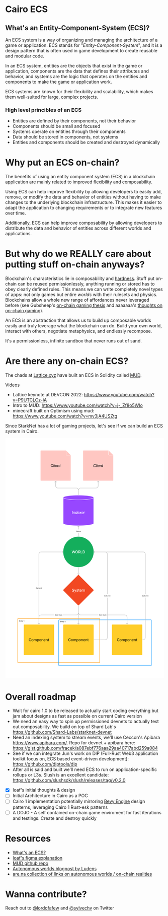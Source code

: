 # Cairo ECS

## What's an Entity-Component-System (ECS)?

An ECS system is a way of organizing and managing the architecture of a game or application. ECS stands for "_Entity-Component-System_", and it is a design pattern that is often used in game development to create reusable and modular code.

In an ECS system, entities are the objects that exist in the game or application, components are the data that defines their attributes and behavior, and systems are the logic that operates on the entities and components to make the game or application work.

ECS systems are known for their flexibility and scalability, which makes them well-suited for large, complex projects.

### High level princibles of an ECS

- Entities are defined by their components, not their behavior
- Components should be small and focused
- Systems operate on entities through their components
- Data should be stored in components, not systems
- Entities and components should be created and destroyed dynamically

# Why put an ECS on-chain?

The benefits of using an entity component system (ECS) in a blockchain application are mainly related to improved flexibility and composability.

Using ECS can help improve flexibility by allowing developers to easily add, remove, or modify the data and behavior of entities without having to make changes to the underlying blockchain infrastructure. This makes it easier to adapt the application to changing requirements or to integrate new features over time.

Additionally, ECS can help improve composability by allowing developers to distribute the data and behavior of entities across different worlds and applications.

# But why do we REALLY care about putting stuff on-chain anyways?

Blockchain's characteristics lie in composability and [hardness](https://stark.mirror.xyz/n2UpRqwdf7yjuiPKVICPpGoUNeDhlWxGqjulrlpyYi0). Stuff put on-chain can be reused permissionlessly, anything running or stored has to obey clearly defined rules. This means we can write completely novel types of apps: not only games but entire _worlds_ with their rulesets and physics. Blockchains allow a whole new range of affordances never leveraged before (see Gubsheep's [on-chain gaming thesis](https://gubsheep.substack.com/p/the-strongest-crypto-gaming-thesis) and aaaaaaa's [thoughts on on-chain gaming](https://dialectic.ch/editorial/thoughts-on-chain-gaming)).

An ECS is an abstraction that allows us to build up composable worlds easily and truly leverage what the blockchain can do. Build your own world, interact with others, negotiate metaphysics, and endlessly recompose.

It's a permissionless, infinite sandbox that never runs out of sand.

# Are there any on-chain ECS?

The chads at [Lattice.xyz](https://lattice.xyz/) have built an ECS in Solidity called [MUD](https://mud.dev/).

Videos

- Lattice keynote at DEVCON 2022: https://www.youtube.com/watch?v=P9UTCLCz-iA
- Intro to MUD: https://www.youtube.com/watch?v=j-_Zf8o5Wlo
- minecraft built on Optimism using mud: https://www.youtube.com/watch?v=mv3jA4USZtg

Since StarkNet has a lot of gaming projects, let's see if we can build an ECS system in Cairo.

![ecs](/ECS.png)

# Overall roadmap

- Wait for cairo 1.0 to be released to actually start coding everything but jam about designs as fast as possible on current Cairo version
- We need an easy way to spin up permissioned devnets to actually test out composability. We build on top of Shard Lab's https://github.com/Shard-Labs/starknet-devnet
- Need an indexing system to stream events, we'll use Ceccon's Apibara https://www.apibara.com/. Repo for devnet + apibara here: https://gist.github.com/fracek/a087ebf776aaa29aa40717abd259a084
- See if we can integrate Jun's work on DIP (Full-Rust Web3 application toolkit focus on, ECS based event-driven development): https://github.com/diptools/dip
- After all is said and built we'll need ECS to run on application-specific rollups or L3s. Slush is an excellent candidate: https://github.com/slushsdk/slush/releases/tag/v0.2.0

- [x] loaf's initial thoughts & design
- [ ] Initial Architecture in Cairo as a POC
- [ ] Cairo 1 implementation potentially mirroring [Bevy Engine](https://bevyengine.org/) design patterns, leveraging Cairo 1 Rust-esk patterns
- [ ] A DOJO - A self contained on-chain game enviroment for fast iterations and testings. Create and destroy quickly

# Resources

- [What's an ECS?](https://github.com/SanderMertens/ecs-faq)
- [loaf's figma explanation](https://www.figma.com/file/qAjxTZc6tRonazjfsv9GZa/ECS?node-id=0%3A1&t=frLQWE5fVjIvblII-0)
- [MUD github repo](https://github.com/latticexyz/mudbasics#mudbasics)
- [Autonomous worlds blogpost by Ludens](https://0xparc.org/blog/autonomous-worlds)
- [are.na collection of links on autonomous worlds / on-chain realities](https://www.are.na/sylve-chevet/on-chain-realities-and-autonomous-worlds)

# Wanna contribute?

Reach out to [@lordofafew](https://twitter.com/lordofafew) and [@sylvechv](https://twitter.com/sylvechv) on Twitter
